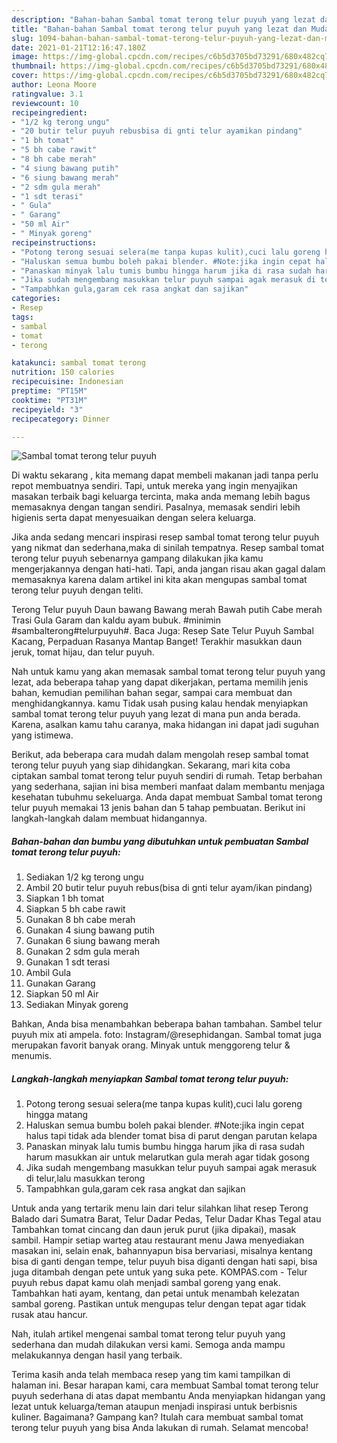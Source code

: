 ```yaml
---
description: "Bahan-bahan Sambal tomat terong telur puyuh yang lezat dan Mudah Dibuat"
title: "Bahan-bahan Sambal tomat terong telur puyuh yang lezat dan Mudah Dibuat"
slug: 1094-bahan-bahan-sambal-tomat-terong-telur-puyuh-yang-lezat-dan-mudah-dibuat
date: 2021-01-21T12:16:47.180Z
image: https://img-global.cpcdn.com/recipes/c6b5d3705bd73291/680x482cq70/sambal-tomat-terong-telur-puyuh-foto-resep-utama.jpg
thumbnail: https://img-global.cpcdn.com/recipes/c6b5d3705bd73291/680x482cq70/sambal-tomat-terong-telur-puyuh-foto-resep-utama.jpg
cover: https://img-global.cpcdn.com/recipes/c6b5d3705bd73291/680x482cq70/sambal-tomat-terong-telur-puyuh-foto-resep-utama.jpg
author: Leona Moore
ratingvalue: 3.1
reviewcount: 10
recipeingredient:
- "1/2 kg terong ungu"
- "20 butir telur puyuh rebusbisa di gnti telur ayamikan pindang"
- "1 bh tomat"
- "5 bh cabe rawit"
- "8 bh cabe merah"
- "4 siung bawang putih"
- "6 siung bawang merah"
- "2 sdm gula merah"
- "1 sdt terasi"
- " Gula"
- " Garang"
- "50 ml Air"
- " Minyak goreng"
recipeinstructions:
- "Potong terong sesuai selera(me tanpa kupas kulit),cuci lalu goreng hingga matang"
- "Haluskan semua bumbu boleh pakai blender. #Note:jika ingin cepat halus tapi tidak ada blender tomat bisa di parut dengan parutan kelapa"
- "Panaskan minyak lalu tumis bumbu hingga harum jika di rasa sudah harum masukkan air untuk melarutkan gula merah agar tidak gosong"
- "Jika sudah mengembang masukkan telur puyuh sampai agak merasuk di telur,lalu masukkan terong"
- "Tampabhkan gula,garam cek rasa angkat dan sajikan"
categories:
- Resep
tags:
- sambal
- tomat
- terong

katakunci: sambal tomat terong 
nutrition: 150 calories
recipecuisine: Indonesian
preptime: "PT15M"
cooktime: "PT31M"
recipeyield: "3"
recipecategory: Dinner

---
```



![Sambal tomat terong telur puyuh](https://img-global.cpcdn.com/recipes/c6b5d3705bd73291/680x482cq70/sambal-tomat-terong-telur-puyuh-foto-resep-utama.jpg)

Di waktu  sekarang , kita memang dapat membeli makanan jadi tanpa perlu repot membuatnya sendiri. Tapi, untuk mereka yang ingin menyajikan masakan terbaik bagi keluarga tercinta, maka anda memang lebih bagus memasaknya dengan tangan sendiri. Pasalnya, memasak sendiri lebih higienis serta dapat menyesuaikan dengan selera keluarga.

Jika anda sedang mencari inspirasi resep sambal tomat terong telur puyuh yang nikmat dan sederhana,maka di sinilah tempatnya. Resep sambal tomat terong telur puyuh  sebenarnya gampang dilakukan jika kamu mengerjakannya dengan hati-hati. Tapi, anda jangan risau akan gagal dalam memasaknya 
karena dalam artikel ini kita akan mengupas sambal tomat terong telur puyuh dengan teliti.  

Terong Telur puyuh Daun bawang Bawang merah Bawah putih Cabe merah Trasi Gula Garam dan kaldu ayam bubuk. #minimin #sambalterong#telurpuyuh#. Baca Juga: Resep Sate Telur Puyuh Sambal Kacang, Perpaduan Rasanya Mantap Banget! Terakhir masukkan daun jeruk, tomat hijau, dan telur puyuh.

Nah untuk kamu yang akan memasak sambal tomat terong telur puyuh yang lezat, ada beberapa tahap yang dapat dikerjakan, pertama memilih jenis bahan, kemudian pemilihan bahan segar, sampai cara membuat dan menghidangkannya. kamu Tidak usah pusing kalau hendak menyiapkan sambal tomat terong telur puyuh yang lezat di mana pun anda berada. Karena, asalkan kamu  tahu caranya, maka hidangan ini dapat jadi suguhan yang istimewa.

Berikut, ada beberapa cara mudah dalam mengolah resep sambal tomat terong telur puyuh yang siap dihidangkan. Sekarang, mari kita coba ciptakan sambal tomat terong telur puyuh sendiri di rumah. Tetap berbahan yang sederhana, sajian ini bisa memberi manfaat dalam membantu menjaga kesehatan tubuhmu sekeluarga. Anda dapat membuat Sambal tomat terong telur puyuh memakai 13 jenis bahan dan 5 tahap pembuatan. Berikut ini langkah-langkah dalam membuat hidangannya.

<!--inarticleads1-->

##### Bahan-bahan dan bumbu yang dibutuhkan untuk pembuatan Sambal tomat terong telur puyuh:

1. Sediakan 1/2 kg terong ungu
1. Ambil 20 butir telur puyuh rebus(bisa di gnti telur ayam/ikan pindang)
1. Siapkan 1 bh tomat
1. Siapkan 5 bh cabe rawit
1. Gunakan 8 bh cabe merah
1. Gunakan 4 siung bawang putih
1. Gunakan 6 siung bawang merah
1. Gunakan 2 sdm gula merah
1. Gunakan 1 sdt terasi
1. Ambil  Gula
1. Gunakan  Garang
1. Siapkan 50 ml Air
1. Sediakan  Minyak goreng


Bahkan, Anda bisa menambahkan beberapa bahan tambahan. Sambel telur puyuh mix ati ampela. foto: Instagram/@resephidangan. Sambal tomat juga merupakan favorit banyak orang. Minyak untuk menggoreng telur &amp; menumis. 

<!--inarticleads2-->

##### Langkah-langkah menyiapkan Sambal tomat terong telur puyuh:

1. Potong terong sesuai selera(me tanpa kupas kulit),cuci lalu goreng hingga matang
1. Haluskan semua bumbu boleh pakai blender. #Note:jika ingin cepat halus tapi tidak ada blender tomat bisa di parut dengan parutan kelapa
1. Panaskan minyak lalu tumis bumbu hingga harum jika di rasa sudah harum masukkan air untuk melarutkan gula merah agar tidak gosong
1. Jika sudah mengembang masukkan telur puyuh sampai agak merasuk di telur,lalu masukkan terong
1. Tampabhkan gula,garam cek rasa angkat dan sajikan


Untuk anda yang tertarik menu lain dari telur silahkan lihat resep Terong Balado dari Sumatra Barat, Telur Dadar Pedas, Telur Dadar Khas Tegal atau Tambahkan tomat cincang dan daun jeruk purut (jika dipakai), masak sambil. Hampir setiap warteg atau restaurant menu Jawa menyediakan masakan ini, selain enak, bahannyapun bisa bervariasi, misalnya kentang bisa di ganti dengan tempe, telur puyuh bisa diganti dengan hati sapi, bisa juga ditambah dengan pete untuk yang suka pete. KOMPAS.com - Telur puyuh rebus dapat kamu olah menjadi sambal goreng yang enak. Tambahkan hati ayam, kentang, dan petai untuk menambah kelezatan sambal goreng. Pastikan untuk mengupas telur dengan tepat agar tidak rusak atau hancur. 

Nah, itulah artikel mengenai  sambal tomat terong telur puyuh  yang sederhana dan mudah dilakukan versi kami. Semoga anda mampu melakukannya dengan hasil yang terbaik. 

Terima kasih anda telah membaca resep yang tim kami tampilkan di halaman ini. Besar harapan kami, cara membuat  Sambal tomat terong telur puyuh sederhana di atas dapat membantu Anda menyiapkan hidangan yang lezat untuk keluarga/teman ataupun menjadi inspirasi untuk berbisnis kuliner. Bagaimana? Gampang kan? Itulah cara membuat sambal tomat terong telur puyuh yang bisa Anda lakukan di rumah. Selamat mencoba!

